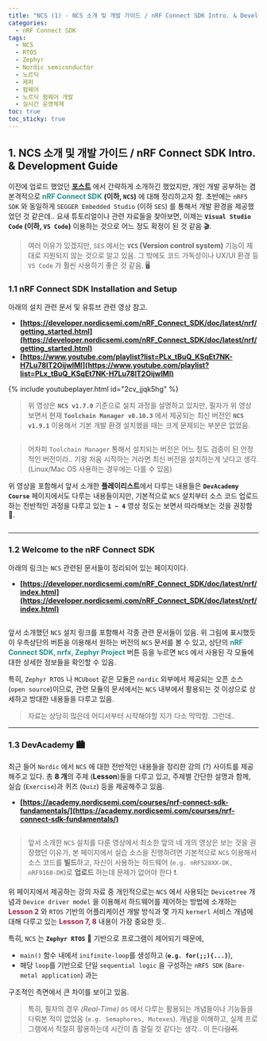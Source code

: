 ```yaml
---
title: "NCS (1) - NCS 소개 및 개발 가이드 / nRF Connect SDK Intro. & Development Guide"
categories:
  - nRF Connect SDK
tags:
  - NCS
  - RTOS
  - Zephyr
  - Nordic semiconductor
  - 노르딕
  - 제퍼
  - 펌웨어
  - 노르딕 펌웨어 개발
  - 실시간 운영체제
toc: true
toc_sticky: true
---
```


## 1. NCS 소개 및 개발 가이드 / nRF Connect SDK Intro. & Development Guide

이전에 업로드 했었던 **[포스트](https://enidanny.github.io/nrf5%20sdk/nrf5sdk-nrfconnectsdk/)** 에서 간략하게 소개하긴 했었지만, 개인 개발 공부하는 겸 본격적으로 <span style="color:#209090"><b>nRF Connect SDK</b></span> **(이하, `NCS`)** 에 대해 정리하고자 함. 초반에는 `nRF5 SDK` 와 동일하게 `SEGGER Embedded Studio` (이하 `SES`) 를 통해서 개발 환경을 제공했었던 것 같은데.. 요새 튜토리얼이나 관련 자료들을 찾아보면, 이제는 **`Visual Studio Code` (이하, `VS Code`)** 이용하는 것으로 어느 정도 확정이 된 것 같음 🎬.

>여러 이유가 있겠지만, `SES` 에서는 **`VCS` (Version control system)** 기능이 제대로 지원되지 않는 것으로 알고 있음. 그 밖에도 코드 가독성이나 UX/UI 환경 등 `VS Code` 가 훨씬 사용하기 좋은 것 같음. 🖥️

### 1.1 nRF Connect SDK Installation and Setup

아래의 설치 관련 문서 및 유튜브 관련 영상 참고.

* **[https://developer.nordicsemi.com/nRF_Connect_SDK/doc/latest/nrf/getting_started.html](https://developer.nordicsemi.com/nRF_Connect_SDK/doc/latest/nrf/getting_started.html)**
* **[https://www.youtube.com/playlist?list=PLx_tBuQ_KSqEt7NK-H7Lu78lT2OijwIMl](https://www.youtube.com/playlist?list=PLx_tBuQ_KSqEt7NK-H7Lu78lT2OijwIMl)**

{% include youtubeplayer.html id="2cv_jjqk5hg" %}

>위 영상은 **`NCS v1.7.0`** 기준으로 설치 과정을 설명하고 있지만, 필자가 위 영상 보면서 현재 **`Toolchain Manager v0.10.3`** 에서 제공되는 최신 버전인 **`NCS v1.9.1`** 이용해서 기본 개발 환경 설치했을 때는 크게 문제되는 부분은 없었음.

<figure style="width: 100%" class="align-center">
  <img src="{{ site.url }}{{ site.baseurl }}/assets/images/ncs-intro-fig0.png" alt="">
</figure>

>어차피 `Toolchain Manager` 통해서 설치되는 버전은 어느 정도 검증이 된 안정적인 버전이라.. 기왕 처음 시작하는 거라면 최신 버전을 설치하는게 낫다고 생각. (Linux/Mac OS 사용하는 경우에는 다를 수 있음)

위 영상을 포함해서 앞서 소개한 **플레이리스트**에서 다루는 내용들은 **`DevAcademy Course`** 페이지에서도 다루는 내용들이지만, 기본적으로 `NCS` 설치부터 소스 코드 업로드하는 전반적인 과정을 다루고 있는 **`1 ~ 4`** 영상 정도는 보면서 따라해보는 것을 권장함 🚋.

<figure style="width: 100%" class="align-center">
  <img src="{{ site.url }}{{ site.baseurl }}/assets/images/ncs-intro-fig2.png" alt="">
</figure>

---

### 1.2 Welcome to the nRF Connect SDK

아래의 링크는 `NCS` 관련된 문서들이 정리되어 있는 페이지이다.

* **[https://developer.nordicsemi.com/nRF_Connect_SDK/doc/latest/nrf/index.html](https://developer.nordicsemi.com/nRF_Connect_SDK/doc/latest/nrf/index.html)**

<figure style="width: 100%" class="align-center">
  <img src="{{ site.url }}{{ site.baseurl }}/assets/images/ncs-intro-fig1.png" alt="">
</figure>

앞서 소개했던 `NCS` 설치 링크를 포함해서 각종 관련 문서들이 있음. 위 그림에 표시했듯이 우측상단의 버튼을 이용해서 원하는 버전의 `NCS` 문서를 볼 수 있고, 상단의 <span style="color:#209090"><b>nRF Connect SDK, nrfx, Zephyr Project</b></span> 버튼 등을 누르면 `NCS` 에서 사용된 각 모듈에 대한 상세한 정보들을 확인할 수 있음.

특히, `Zephyr RTOS` 나 `MCUboot` 같은 모듈은 `nordic` 외부에서 제공되는 오픈 소스 (`open source`)이므로, 관련 모듈의 문서에서는 `NCS` 내부에서 활용되는 것 이상으로 상세하고 방대한 내용들을 다루고 있음.

>자료는 상당히 많은데 어디서부터 시작해야할 지가 다소 막막함. 그런데..

---

### 1.3 DevAcademy 🏙️

최근 들어 `Nordic` 에서 `NCS` 에 대한 전반적인 내용들을 정리한 강의 (?) 사이트를 제공해주고 있다. 총 **8 개**의 주제 (**Lesson**)들을 다루고 있고, 주제별 간단한 설명과 함께, 실습 (`Exercise`)과 퀴즈 (`Quiz`) 등을 제공해주고 있음.

* **[https://academy.nordicsemi.com/courses/nrf-connect-sdk-fundamentals/](https://academy.nordicsemi.com/courses/nrf-connect-sdk-fundamentals/)**

<figure style="width: 100%" class="align-center">
  <img src="{{ site.url }}{{ site.baseurl }}/assets/images/ncs-intro-fig3.png" alt="">
</figure>

>앞서 소개한 `NCS` 설치를 다룬 영상에서 최소한 앞의 네 개의 영상은 보는 것을 권장했던 이유가, 본 페이지에서 실습 소스을 진행하려면 기본적으로 `NCS` 이용해서 소스 코드를 **빌드**하고, 자신이 사용하는 하드웨어 (`e.g. nRF528XX-DK, nRF9160-DK`)로 **업로드** 하는데 문제가 없어야 한다 ❗.

위 페이지에서 제공하는 강의 자료 중 개인적으로는 `NCS` 에서 사용되는 `Devicetree` 개념과 `Device driver model` 을 이용해서 하드웨어를 제어하는 방법에 소개하는 <span style="color:#A02050"><b>Lesson 2</b></span>  와 `RTOS` 기반의 어플리케이션 개발 방식과 몇 가지 `kernerl` 서비스 개념에 대해 다루고 있는 <span style="color:#A02050"><b>Lesson 7, 8</b></span> 내용이 가장 중요한 듯..

특히, `NCS` 는 **`Zephyr RTOS`** 🔮 기반으로 프로그램이 제어되기 때문에, 

* `main()` 함수 내에서 `inifinite-loop`를 생성하고 (**`e.g. for(;;){...}`**),
* 해당 `loop`를 기반으로 단일 `sequential logic` 을 구성하는 `nRF5 SDK` (`Bare-metal application`) 과는

구조적인 측면에서 큰 차이를 보이고 있음.

>특히, 필자의 경우 *(Real-Time)* `OS` 에서 다루는 활용되는 개념들이나 기능들을 다뤄본 적이 없었음 (`e.g. Semaphores, Mutexes`). 개념을 이해하고, 실제 프로그램에서 적절히 활용하는데 시간이 좀 걸릴 것 같다는 생각.. 이 든다~~람쥐~~.